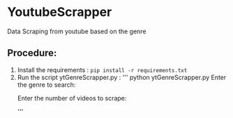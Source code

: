 # YoutubeScrapper
Data Scraping from youtube based on the genre
## Procedure:
1. Install the requirements : ` pip install -r requirements.txt `
2. Run the script ytGenreScrapper.py :
   '''
   python ytGenreScrapper.py
   Enter the genre to search:
   >  <Enter the Genre>
   Enter the number of videos to scrape:
   > <Enter the number of videos you want to scrape>
   '''
